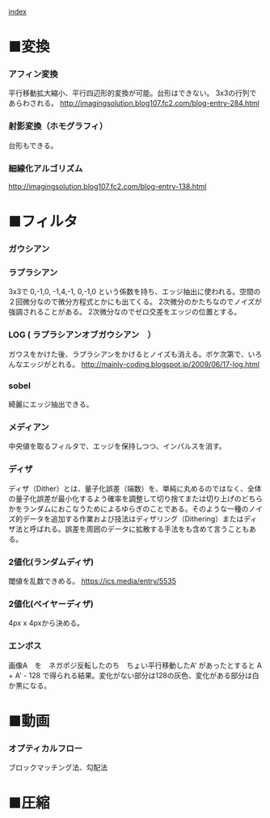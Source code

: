 
[index](https://github.com/kitasenjudesign/CreativeCodingDictionary/blob/master/README.md)

# ■変換

### アフィン変換
平行移動拡大縮小、平行四辺形的変換が可能。台形はできない。
3x3の行列であらわされる。
http://imagingsolution.blog107.fc2.com/blog-entry-284.html

### 射影変換（ホモグラフィ）
台形もできる。

### 細線化アルゴリズム
http://imagingsolution.blog107.fc2.com/blog-entry-138.html



# ■フィルタ

### ガウシアン

### ラプラシアン
3x3で 0,-1,0, -1,4,-1, 0,-1,0 という係数を持ち、エッジ抽出に使われる。空間の２回微分なので微分方程式とかにも出てくる。
2次微分のかたちなのでノイズが強調されることがある。
2次微分なのでゼロ交差をエッジの位置とする。


### LOG ( ラプラシアンオブガウシアン　）
ガウスをかけた後、ラプラシアンをかけるとノイズも消える。ボケ次第で、いろんなエッジがとれる。
http://mainly-coding.blogspot.jp/2009/06/17-log.html


### sobel
綺麗にエッジ抽出できる。

### メディアン
中央値を取るフィルタで、エッジを保持しつつ、インパルスを消す。

### ディザ
ディザ（Dither）とは、量子化誤差（端数）を、単純に丸めるのではなく、全体の量子化誤差が最小化するよう確率を調整して切り捨てまたは切り上げのどちらかをランダムにおこなうためによるゆらぎのことである。そのような一種のノイズ的データを追加する作業および技法はディザリング（Dithering）またはディザ法と呼ばれる。誤差を周囲のデータに拡散する手法をも含めて言うこともある。

### 2値化(ランダムディザ)
閾値を乱数できめる。
https://ics.media/entry/5535

### 2値化(ベイヤーディザ)
4px x 4pxから決める。

### エンボス
画像A　を　ネガポジ反転したのち　ちょい平行移動したA' があったとすると
A + A' - 128
で得られる結果。変化がない部分は128の灰色、変化がある部分は白か黒になる。


# ■動画
### オプティカルフロー
ブロックマッチング法、勾配法

# ■圧縮
###  

### 

